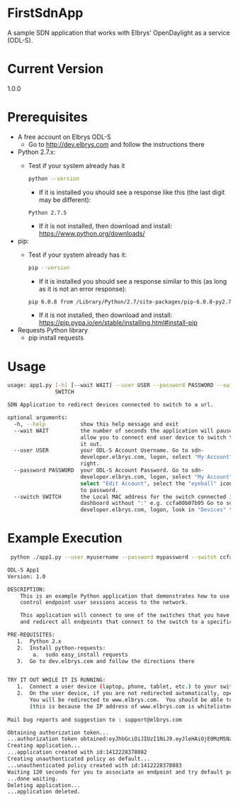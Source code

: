 # FirstSdnApp
A sample SDN application that works with Elbrys' OpenDaylight as a service (ODL-S).

# Current Version
1.0.0

# Prerequisites
   - A free account on Elbrys ODL-S
       - Go to http://dev.elbrys.com and follow the instructions there
   - Python 2.7.x: 
       - Test if your system already has it

         ```bash
         python --version
         ```
          - If it is installed you should see a response like this (the last digit may be different):

          ```
          Python 2.7.5
          ```
          - If it is not installed, then download and install: https://www.python.org/downloads/
   - pip:  
       - Test if your system already has it:

         ```bash
         pip --version
         ```
         - If it is installed you should see a response similar to this (as long as it is not an error response):

         ```bash
         pip 6.0.8 from /Library/Python/2.7/site-packages/pip-6.0.8-py2.7.egg (python 2.7)
         ```
         - If it is not installed, then download and install:  https://pip.pypa.io/en/stable/installing.html#install-pip
   - Requests Python library
      - pip install requests

# Usage
```bash
usage: app1.py [-h] [--wait WAIT] --user USER --password PASSWORD --switch
               SWITCH

SDN Application to redirect devices connected to switch to a url.

optional arguments:
  -h, --help           show this help message and exit
  --wait WAIT          the number of seconds the application will pause to
                       allow you to connect end user device to switch to try
                       it out.
  --user USER          your ODL-S Account Username. Go to sdn-
                       developer.elbrys.com, logon, select "My Account" in top
                       right.
  --password PASSWORD  your ODL-S Account Password. Go to sdn-
                       developer.elbrys.com, logon, select "My Account",
                       select "Edit Account", select the "eyeball" icon next
                       to password.
  --switch SWITCH      the Local MAC address for the switch connected in ODL-S
                       dashboard without ":" e.g. ccfa00b07b95 Go to sdn-
                       developer.elbrys.com, logon, look in "Devices" table
```

# Example Execution
```bash
 python ./app1.py --user myusername --password mypassword --switch ccfa00b07b95 --wait 120

ODL-S App1
Version: 1.0

DESCRIPTION:
    This is an example Python application that demonstrates how to use Elbrys ODL as a service - ODL-S (dev.elbrys.com) to
    control endpoint user sessions access to the network.

    This application will connect to one of the switches that you have connected in the ODL-S portal (sdn-developer.elbrys.com)
    and redirect all endpoints that connect to the switch to a specific url.

PRE-REQUISITES:
   1.  Python 2.x
   2.  Install python-requests:
        a.  sudo easy_install requests
   3.  Go to dev.elbrys.com and follow the directions there


TRY IT OUT WHILE IT IS RUNNING: 
   1.  Connect a user device (laptop, phone, tablet, etc.) to your switch 
   2.  On the user device, if you are not redirected automatically, open your web browser, browse to a non https url (www.amazon.com).
       You will be redirected to www.elbrys.com.  You should be able to browse to www.elbrys.com
       (this is because the IP address of www.elbrys.com is whitelisted)
 
Mail bug reports and suggestion to : support@elbrys.com

Obtaining authorization token...
...authorization token obtained:eyJhbGciOiJIUzI1NiJ9.eyJleHAiOjE0MzM5NzU3ODEsInN1YiI6IjZmN2Y0NjZlLTZhNDItNGMxMy1iOGFjLTQzMzJlOTljOGZiNiIsImlzcyI6IkFQRSIsInRnZW4iOjEsImlhdCI6MTQzMzg4OTM4MX0.mvjrOCovnY5NMF0Lq9aGY8ZKNT6W_nFWNRru6SieUBI
Creating application...
...application created with id:1412228378082
Creating unauthenticated policy as default...
...unauthenticated policy created with id:1412228378083
Waiting 120 seconds for you to associate an endpoint and try default policy. Open browser try to go to a url...
...done waiting.
Deleting application...
...application deleted.
```

